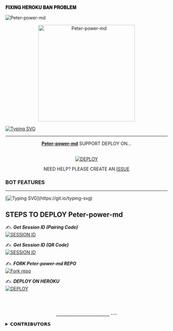 <b>𝐅𝐈𝐗𝐈𝐍𝐆 𝐇𝐄𝐑𝐎𝐊𝐔 𝐁𝐀𝐍 𝐏𝐑𝐎𝐁𝐋𝐄𝐌</b>



![Peter-power-md](https://github.com/Mrskymax/gif/blob/main/919.gif)

<p align="center">
    <img alt="Peter-power-md" height="300" src="https://od.lk/s/NzhfNjcwNzYwNzBf/pk.jpg">
  </a>
</p>

[![Typing SVG](https://readme-typing-svg.demolab.com/?lines=HI+THERE;IM+Peter-power-md;CREATED+BY+PETER+POWER)](https://git.io/typing-svg)
</p>

---

<p align="center">
  <a href="https://github.com/Mrskymax/Peter-power-md"><b>Peter-power-md</b></a> SUPPORT DEPLOY ON...
</p>

<p align="center">
    <br>
<a href='https://dashboard.heroku.com/new?template=https%3A%2F%2Fgithub.com%2FMrskymax%2FPeter-power-md' target="_blank"><img alt='DEPLOY' src='https://img.shields.io/badge/-HEROKU-blue?style=for-the-badge&logo=heroku&logoColor=white'/></a>
</p>


<p align="center">NEED HELP? PLEASE CREATE AN <a href="https://github.com/Mrskymax/Peter-power-md/issues">ISSUE</a></p>




### BOT FEATURES
---
[![Typing SVG](https://readme-typing-svg.demolab.com/?lines=ANIME,+AI,+GAMES,+FUN;MEDIA,+DOWNLOADER,+LOGO,+EDITS;GROUP,+CHATS,+PRIVACY,+GFX;STICKER,+EMAIL,+CONVERTER,+A-REPLY;ANTI-DELETE,+ANTI-LINK,+MUTE/UNMUTE,+AUTO-REPLY;CAPTCHA,+WARN+SYSTEM,+AUTO-DELETE,+STATUS-SAVER;USER+STATS,+ALWAYS+ONLINE,+AND+MUCH+MORE...)](https://git.io/typing-svg)







## STEPS TO DEPLOY Peter-power-md

✍️. ***Get Session ID (Pairing Code)***
    <br>
<a href='https://mrsky-md-session-qwtj.onrender.com/pair/' target="_blank"><img alt='SESSION ID' src='https://img.shields.io/badge/Session_id-100000?style=for-the-badge&logo=scan&logoColor=blue&labelColor=black&color=black'/></a>

✍️. ***Get Session ID (QR Code)***
    <br>
<a href='https://mrsky-md-qr-ru51.onrender.com' target="_blank"><img alt='SESSION ID' src='https://img.shields.io/badge/Session_id_2-100000?style=for-the-badge&logo=scan&logoColor=blue&labelColor=black&color=black'/></a>
    <br>   
✍️.  ***FORK Peter-power-md REPO***
    <br>
<a href='https://github.com/Mrskymax/Peter-power-md/fork' target="_blank"><img alt='Fork repo' src='https://img.shields.io/badge/Fork Repo-100000?style=for-the-badge&logo=scan&logoColor=blue&labelColor=black&color=black'/></a>

✍️.  ***DEPLOY ON HEROKU***
    <br>
<a href='https://dashboard.heroku.com/new?template=https%3A%2F%2Fgithub.com%2FMrskymax%2FPeter-power-md' target="_blank"><img alt='DEPLOY' src='https://img.shields.io/badge/-DEPLOY-black?style=for-the-badge&logo=heroku&logoColor=blue'/></a>


   <br>
</p>

<p align="center" >
    <br>
    __________________________
---

 <details close>
<summary>𝗖𝗢𝗡𝗧𝗥𝗜𝗕𝗨𝗧𝗢𝗥𝗦</summary>

| [![PETER POWER](https://od.lk/s/NzhfNjcwNzYwNzBf/pk.jpg?lenght=50width=50)](https://github.com/PeterPowerMD) |
|----|
| [PETER POWER](https://github.com/Mrskymax) |
|  BOT BASE , ERROR FIXES, |

  </div>
  
   ##
  [`PETER POWER`](https://wa.me/255677780801)
  [`SUPPORT`](https://wa.me/255715654328)






[![Deploy to Render](https://binbashbanana.github.io/deploy-buttons/buttons/remade/render.svg)](https://dashboard.render.com/blueprint/new?repo=https://github.com/Mrskymax/Peter-Joram/)

<a><img src='https://i.imgur.com/LyHic3i.gif'/></a>
<a><img src='https://i.imgur.com/LyHic3i.gif'/></a>
##
---
### Credits to:
- [Venocyber](https://github.com/Kingjux) code owner

---

<a><img src='https://i.imgur.com/LyHic3i.gif'/></a>
<a><img src='https://i.imgur.com/LyHic3i.gif'/></a>
